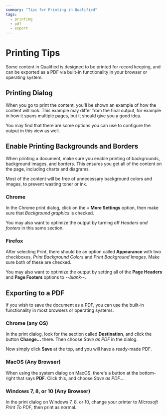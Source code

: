 ```yaml
---
summary: "Tips for Printing in Qualified"
tags:
  - printing
  - pdf
  - export
---
```


# Printing Tips

Some content in Qualified is designed to be printed for record keeping, and can be exported as a PDF via built-in functionality in your browser or operating system.

## Printing Dialog

When you go to print the content, you'll be shown an example of how the content will look. This example may differ from the final output, for example in how it spans multiple pages, but it should give you a good idea.

You may find that there are some options you can use to configure the output in this view as well.

## Enable Printing Backgrounds and Borders

When printing a document, make sure you enable printing of backgrounds, background images, and borders. This ensures you get all of the content on the page, including charts and diagrams.

Most of the content will be free of unnecessary background colors and images, to prevent wasting toner or ink.

### Chrome

In the Chrome print dialog, click on the **+ More Settings** option, then make sure that _Background graphics_ is checked.

You may also want to optimize the output by turning off _Headers and footers_ in this same section.

### Firefox

After selecting Print, there should be an option called **Appearance** with two checkboxes, _Print Background Colors_ and _Print Background Images_. Make sure both of these are checked.

You may also want to optimize the output by setting all of the **Page Headers** and **Page Footers** options to _--blank--_.

## Exporting to a PDF

If you wish to save the document as a PDF, you can use the built-in functionality in most browsers or operating systems.

### Chrome (any OS)

In the print dialog, look for the section called **Destination**, and click the button **Change…** there. Then choose _Save as PDF_ in the dialog.

Now simply click **Save** at the top, and you will have a ready-made PDF.

### MacOS (Any Browser)

When using the system dialog on MacOS, there's a button at the bottom-right that says **PDF**. Click this, and choose _Save as PDF…_.

### Windows 7, 8, or 10 (Any Browser)

In the print dialog on Windows 7, 8, or 10, change your printer to _Microsoft Print To PDF_, then print as normal.
